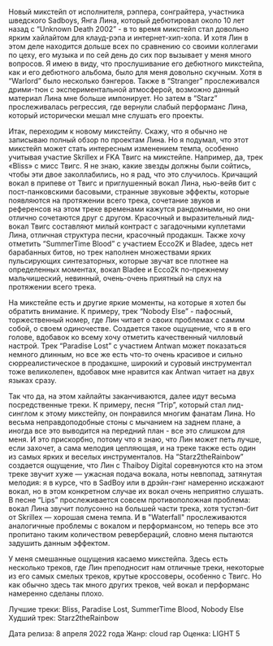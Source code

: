 Новый микстейп от исполнителя, рэппера, сонграйтера, участника шведского Sadboys, Янга Лина, который дебютировал около 10 лет назад с “Unknown Death 2002” - в то время микстейп стал довольно ярким хайлайтом для клауд-рэпа и интернет-хип-хопа. И хотя Лин в этом деле находится дольше всех по сравнению со своими коллегами по цеху, его музыка и по сей день до сих пор вызывает у меня много вопросов. Я имею в виду, что прослушивание его дебютного микстейпа, как и его дебютного альбома, было для меня довольно скучным. Хотя в “Warlord” было несколько бэнгеров. Также в “Stranger” прослеживался дрими-тюн с экспериментальной атмосферой, возможно данный материал Лина мне больше импонирует. Но затем в “Starz” прослеживалась регрессия, где вернули слабый перформанс Лина, который исторически мешал мне слушать его проекты.

Итак, переходим к новому микстейпу. Скажу, что я обычно не записываю полный обзор по проектам Лина. Но я подумал, что этот микстейп может стать интересным изменением темпа, особенно учитывая участие Skrillex и FKA Твигс на микстейпе. Например, да, трек «Bliss» с мисс Твигс. Я не знаю, какие звезды должны были сойтись, чтобы эти двое заколлабились, но я рад, что это случилось. Кричащий вокал в припеве от Твигс и приглушенный вокал Лина, нью-вейв бит с пост-панковскими басовыми, странные звуковые эффекты, которые появляются на протяжении всего трека, сочетание звуков и референсов на этом треке временами кажутся рандомными, но они отлично сочетаются друг с другом. Красочный и выразительный лид-вокал Твигс составляют милый контраст с загадочными куплетами Лина, отличная структура песни, красочный продакшн. Также хочу отметить “SummerTime Blood” с участием Ecco2K и Bladee, здесь нет барабанных битов, но трек наполнен множествами ярких пульсирующих синтезаторных, которые звучат все плотнее на определенных моментах, вокал Bladee и Ecco2k по-прежнему мальчишеский, невинный, очень-очень приятный на слух на протяжении всего трека.

На микстейпе есть и другие яркие моменты, на которые я хотел бы обратить внимание. К примеру, трек “Nobody Else” - пафосный, торжественный номер, где Лин читает о своих проблемах с самим собой, о своем одиночестве. Создается такое ощущение, что я в его голове, вдобавок ко всему хочу отметить качественный чилловый настрой. Трек “Paradise Lost” с участием Antwan может показаться немного длинным, но все же есть что-то очень красивое и сильно сюрреалистическое в продакшне, широкий и суровый инструментал тоже великолепен, вдобавок мне нравится как Antwan читает на двух языках сразу.

Так что да, на этом хайлайты заканчиваются, далее идут весьма посредственные треки. К примеру, песня “Trip”, который стал лид-синглом к этому микстейпу, он понравился многим фанатам Лина. Но весьма неправдоподобные стоны с мычанием на заднем плане, а иногда все это выводится на передний план - все это слишком для меня. И это прискорбно, потому что я знаю, что Лин может петь лучше, если захочет, а сама мелодия цепляющая, и на треке также есть один из самых ярких и веселых инструменталов. На “Starz2theRainbow” создается ощущение, что Лин с Thaiboy Digital соревнуются кто на этом треке звучит хуже — ужасная подача вокала, ноты невпопад, затянутая мелодия: я в курсе, что в SadBoy или в дрэйн-гэнг намеренно искажают вокал, но в этом конкретном случае их вокал очень неприятно слушать. В песне “Lips” прослеживается совсем противоположная проблема: вокал Лина звучит полусонно на большей части трека, хотя тустэп-бит от Skrillex — хорошая смена темпа. И в "Waterfall" прослеживаются аналогичные проблемы с вокалом и перформансом, но теперь все это пропитано таким количеством ревербераций, словно меня пытаются задушить данным эффектом.

У меня смешанные ощущения касаемо микстейпа. Здесь есть несколько треков, где Лин преподносит нам отличные треки, некоторые из его самых смелых треков, крутые кроссоверы, особенно с Твигс. Но как обычно здесь так много других треков, чей вокал и перформанс намеренно сделаны плохо.

Лучшие треки: Bliss, Paradise Lost, SummerTime Blood, Nobody Else
Худший трек: Starz2theRainbow

Дата релиза: 8 апреля 2022 года
Жанр: cloud rap
Оценка: LIGHT 5
